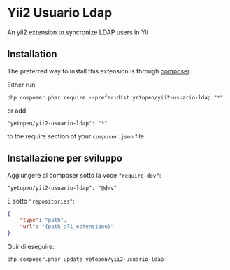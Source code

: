 Yii2 Usuario Ldap
=================
An yii2 extension to syncronize LDAP users in Yii

Installation
------------

The preferred way to install this extension is through [composer](http://getcomposer.org/download/).

Either run

```
php composer.phar require --prefer-dist yetopen/yii2-usuario-ldap "*"
```

or add

```
"yetopen/yii2-usuario-ldap": "*"
```

to the require section of your `composer.json` file.

Installazione per sviluppo
-----------------------------

Aggiungere al composer sotto la voce `"require-dev"`:

```
"yetopen/yii2-usuario-ldap": "@dev"
```

E sotto `"repositories"`:

```json
{
    "type": "path",
    "url": "{path_all_estensione}"
}
```

Quindi eseguire:
```bash
php composer.phar update yetopen/yii2-usuario-ldap
```
